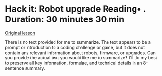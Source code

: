 # Hack it: Robot upgrade Reading• . Duration: 30 minutes 30 min

[Original lesson](https://www.coursera.org/learn/uol-introduction-to-programming-1/supplement/17bAq/hack-it-robot-upgrade)

There is no text provided for me to summarize. The text appears to be a prompt or introduction to a coding challenge or game, but it does not contain any relevant information about robots, firmware, or upgrades. Can you provide the actual text you would like me to summarize? I'll do my best to preserve all key information, formulae, and technical details in an 8-sentence summary.

